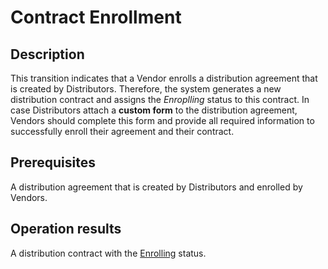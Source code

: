 # Contract Enrollment
## Description
This transition indicates that a Vendor enrolls a distribution agreement that is created by Distributors. Therefore, the system generates a new distribution contract and assigns the *Enroplling* status to this contract.
In case Distributors attach a **custom form** to the distribution agreement, Vendors should complete this form and provide all required information to successfully enroll their agreement and their contract.
## Prerequisites
A distribution agreement that is created by Distributors and enrolled by Vendors.
## Operation results
A distribution contract with the [Enrolling](s-a-enrolling.html) status.

